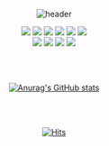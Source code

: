 <div align="center">

![header](https://capsule-render.vercel.app/api?type=transparent&color=auto&height=300&section=header&text=Hyejin%20Lee&fontSize=90&fontColor=89929b&desc=Frontend%20Developer&descAlign=64&descAlignY=63)

</div>


<div align="center">
<img src="https://img.shields.io/badge/HTML5-E34F26?style=flat-square&logo=HTML5&logoColor=FFFFFF"/>
<img src="https://img.shields.io/badge/CSS3-1572B6?style=flat-square&logo=CSS3&logoColor=FFFFFF"/>
<img src="https://img.shields.io/badge/JavaScript-F7DF1E?style=flat-square&logo=JavaScript&logoColor=000000"/>
<img src="https://img.shields.io/badge/React-61DAFB?style=flat-square&logo=React&logoColor=000000"/> 
<img src="https://img.shields.io/badge/Redux-764ABC?style=flat-square&logo=Redux&logoColor=FFFFFF"/> 
<img src="https://img.shields.io/badge/TypeScript-3178C6?style=flat-square&logo=TypeScript&logoColor=FFFFFF"/>
<br />
<img src="https://img.shields.io/badge/Node.js-339933?style=flat-square&logo=Node.js&logoColor=FFFFFF"/>
<img src="https://img.shields.io/badge/Styled Components-DB7093?style=flat-square&logo=styled-components&logoColor=FFFFFF"/> 
<img src="https://img.shields.io/badge/Git-F05032?style=flat-square&logo=Git&logoColor=FFFFFF"/> 
<img src="https://img.shields.io/badge/GitHub-181717?style=flat-square&logo=GitHub&logoColor=FFFFFF"/>
</div>

<br /><br />

<div align="center">

[![Anurag's GitHub stats](https://github-readme-stats.vercel.app/api?username=hxezin&bg_color=0d1117&hide_border=true&title_color=89929b&disapble_animations=true)](https://github.com/anuraghazra/github-readme-stats)

</div>

<br /><br />

<div align="center">

[![Hits](https://hits.seeyoufarm.com/api/count/incr/badge.svg?url=https%3A%2F%2Fgithub.com%2Fhxezin&count_bg=%2321262d&title_bg=%23161b22&icon=&icon_color=%23E7E7E7&title=hits&edge_flat=false)](https://hits.seeyoufarm.com)

</div>
